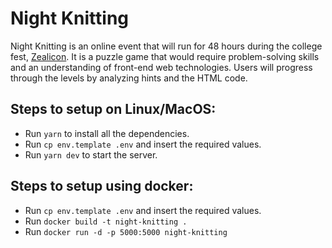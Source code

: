 # Night Knitting

Night Knitting is an online event that will run for 48 hours during the college fest, [Zealicon](http://zealicon.in). It is a puzzle game that would require problem-solving skills and an understanding of front-end web technologies. Users will progress through the levels by analyzing hints and the HTML code.

## Steps to setup on Linux/MacOS:

-   Run `yarn` to install all the dependencies.
-   Run `cp env.template .env` and insert the required values.
-   Run `yarn dev` to start the server.

## Steps to setup using docker:

-   Run `cp env.template .env` and insert the required values.
-   Run `docker build -t night-knitting .`
-   Run `docker run -d -p 5000:5000 night-knitting`
